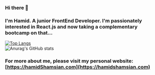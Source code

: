 ### Hi there 👋

### I'm Hamid. A junior FrontEnd Developer. I'm passionately interested in React.js and now taking a complementary bootcamp on that...

[![Top Langs](https://github-readme-stats.vercel.app/api/top-langs/?username=hamid-shamsian&layout=compact&theme=radical)](https://github.com/hamid-shamsian)
 <br>
![Anurag's GitHub stats](https://github-readme-stats.vercel.app/api?username=hamid-shamsian&show_icons=true&theme=onedark)

### For more about me, please visit my personal website: [https://hamidShamsian.com](https://hamidshamsian.com)



<!--
**hamid-shamsian/hamid-shamsian** is a ✨ _special_ ✨ repository because its `README.md` (this file) appears on your GitHub profile.

Here are some ideas to get you started:

- 🔭 I’m currently working on ...
- 🌱 I’m currently learning ...
- 👯 I’m looking to collaborate on ...
- 🤔 I’m looking for help with ...
- 💬 Ask me about ...
- 📫 How to reach me: ...
- 😄 Pronouns: ...
- ⚡ Fun fact: ...
-->
